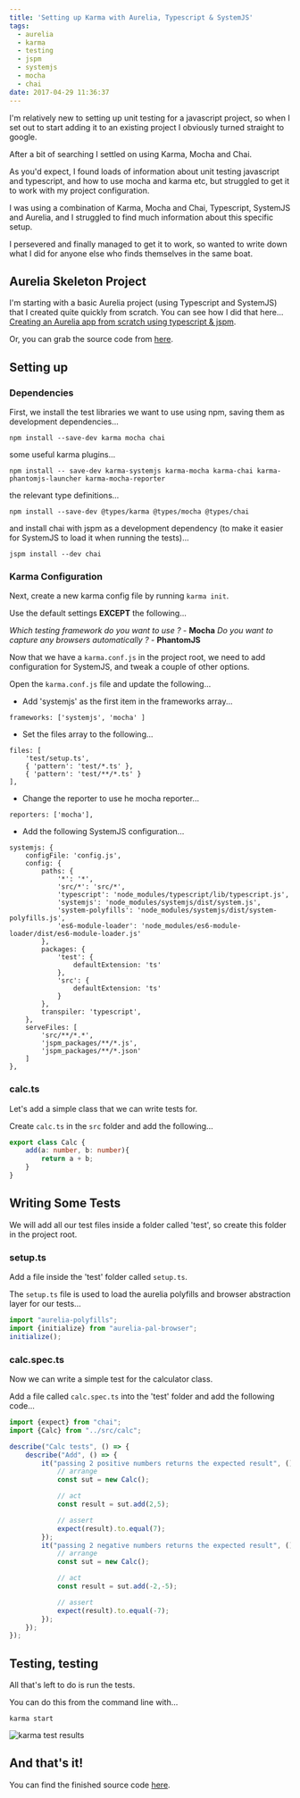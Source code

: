 ```yaml
---
title: 'Setting up Karma with Aurelia, Typescript & SystemJS'
tags:
  - aurelia
  - karma
  - testing
  - jspm
  - systemjs
  - mocha
  - chai
date: 2017-04-29 11:36:37
---
```


I'm relatively new to setting up unit testing for a javascript project, so when I set out to start adding it to an existing project I obviously turned straight to google.

After a bit of searching I settled on using Karma, Mocha and Chai.

As you'd expect, I found loads of information about unit testing javascript and typescript, and how to use mocha and karma etc, but struggled to get it to work with my project configuration.

I was using a combination of Karma, Mocha and Chai, Typescript, SystemJS and Aurelia, and I struggled to find much information about this specific setup.

I persevered and finally managed to get it to work, so wanted to write down what I did for anyone else who finds themselves in the same boat.


## Aurelia Skeleton Project

I'm starting with a basic Aurelia project (using Typescript and SystemJS) that I created quite quickly from scratch.  You can see how I did that here... [Creating an Aurelia app from scratch using typescript & jspm](https://amcn41r.github.io/blog/2017/02/14/au-ts-jspm-skeleton/).

Or, you can grab the source code from [here](https://github.com/AMCN41R/blog-repos/tree/master/au-ts-jspm-skeleton).

## Setting up

### Dependencies

First, we install the test libraries we want to use using npm, saving them as development dependencies...
```
npm install --save-dev karma mocha chai
```

some useful karma plugins...
```
npm install -- save-dev karma-systemjs karma-mocha karma-chai karma-phantomjs-launcher karma-mocha-reporter
```

the relevant type definitions...
```
npm install --save-dev @types/karma @types/mocha @types/chai
```

and install chai with jspm as a development dependency (to make it easier for SystemJS to load it when running the tests)...
```
jspm install --dev chai
```

### Karma Configuration

Next, create a new karma config file by running `karma init`.

Use the default settings **EXCEPT** the following...

*Which testing framework do you want to use ?* - **Mocha**
*Do you want to capture any browsers automatically ?* - **PhantomJS**

Now that we have a `karma.conf.js` in the project root, we need to add configuration for SystemJS, and tweak a couple of other options.

Open the `karma.conf.js` file and update the following...

* Add 'systemjs' as the first item in the frameworks array...
```
frameworks: ['systemjs', 'mocha' ]
```
* Set the files array to the following...
```
files: [
    'test/setup.ts',
    { 'pattern': 'test/*.ts' },
    { 'pattern': 'test/**/*.ts' }
],
```
* Change the reporter to use he mocha reporter...
```
reporters: ['mocha'],
```
* Add the following SystemJS configuration...
```
systemjs: {
    configFile: 'config.js',
    config: {
        paths: {
            '*': '*',
            'src/*': 'src/*',
            'typescript': 'node_modules/typescript/lib/typescript.js',
            'systemjs': 'node_modules/systemjs/dist/system.js',
            'system-polyfills': 'node_modules/systemjs/dist/system-polyfills.js',
            'es6-module-loader': 'node_modules/es6-module-loader/dist/es6-module-loader.js'
        },
        packages: {
            'test': {
                defaultExtension: 'ts'
            },
            'src': {
                defaultExtension: 'ts'
            }
        },
        transpiler: 'typescript',
    },
    serveFiles: [
        'src/**/*.*',
        'jspm_packages/**/*.js',
        'jspm_packages/**/*.json'
    ]
},
```

### calc.ts
Let's add a simple class that we can write tests for.

Create `calc.ts` in the `src` folder and add the following...
```typescript
export class Calc {
    add(a: number, b: number){
        return a + b;
    }
}
```

## Writing Some Tests
We will add all our test files inside a folder called 'test', so create this folder in the project root.

### setup.ts
Add a file inside the 'test' folder called `setup.ts`.

The `setup.ts` file is used to load the aurelia polyfills and browser abstraction layer for our tests...

```typescript
import "aurelia-polyfills";
import {initialize} from "aurelia-pal-browser";
initialize();
```
### calc.spec.ts
Now we can write a simple test for the calculator class.

Add a file called `calc.spec.ts` into the 'test' folder and add the following code...

```typescript
import {expect} from "chai";
import {Calc} from "../src/calc";

describe("Calc tests", () => {
    describe("Add", () => {
        it("passing 2 positive numbers returns the expected result", () => {
            // arrange
            const sut = new Calc();

            // act
            const result = sut.add(2,5);

            // assert
            expect(result).to.equal(7);
        });
        it("passing 2 negative numbers returns the expected result", () => {
            // arrange
            const sut = new Calc();

            // act
            const result = sut.add(-2,-5);

            // assert
            expect(result).to.equal(-7);
        });
    });
});
```

## Testing, testing
All that's left to do is run the tests.

You can do this from the command line with...
```
karma start
```

![karma test results](/blog/images/karma-aurelia-ts-systemjs/karma.png)


## And that's it!
You can find the finished source code [here](https://github.com/AMCN41R/blog-repos/tree/master/karma-aurelia-ts-systemjs).
